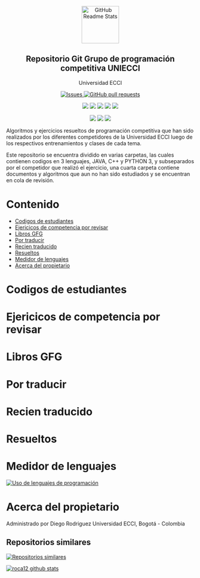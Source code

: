 


<p align="center">
 <img width="100px" src="https://res.cloudinary.com/anuraghazra/image/upload/v1594908242/logo_ccswme.svg" align="center" alt="GitHub Readme Stats" />
 <h2 align="center">Repositorio Git Grupo de programación competitiva UNIECCI</h2>
 <p align="center">Universidad ECCI</p>
</p>
  <p align="center">
    <a href="https://github.com/roca12/gpccodes/issues">
      <img alt="Issues" src="https://img.shields.io/github/issues/roca12/gpccodes?color=0088ff" />
    </a>
    <a href="https://github.com/roca12/gpccodes/pulls">
      <img alt="GitHub pull requests" src="https://img.shields.io/github/issues-pr/roca12/gpccodes?color=0088ff" />
    </a>
    <br />
  </p>
   <p align="center">
      <img  src="https://img.shields.io/github/languages/count/roca12/gpccodes?label=Lenguajes" />
      <img  src="https://img.shields.io/github/repo-size/roca12/gpccodes" />
      <img  src="https://img.shields.io/github/commit-activity/m/roca12/gpccodes" />
      <img  src="https://img.shields.io/github/languages/count/roca12/gpccodes?label=Lenguajes" />
      <img  src="https://img.shields.io/github/contributors/roca12/gpccodes" />
    <br />
  </p>
  <p align="center">
      <img  src="https://img.shields.io/badge/Python-3.X-informational?style=flat&logo=python&logoColor=white&color=2bbc8a" />
      <img  src="https://img.shields.io/badge/C++-14-informational?style=flat&logo=c&logoColor=white&color=2bbc8a" />
      <img  src="https://img.shields.io/badge/Java-1.8-informational?style=flat&logo=java&logoColor=white&color=2bbc8a" />
    <br />
  </p>
</p>

Algoritmos y ejercicios resueltos de programación competitiva que han sido realizados por los diferentes competidores de la Universidad ECCI luego de los respectivos entrenamientos y clases de cada tema.

Este repositorio se encuentra dividido en varias carpetas, las cuales contienen codigos en 3 lenguajes, JAVA, C++ y PYTHON 3, y subseparados por el competidor que realizó el ejercicio, una cuarta carpeta contiene documentos y algoritmos que aun no han sido estudiados y se encuentran en cola de revisión.
# Contenido
- [Codigos de estudiantes](#codigos-de-estudiantes)
- [Ejericicos de competencia por revisar](#ejericicos-de-competencia-por-revisar)
- [Libros GFG](#libros-gfg)
- [Por traducir](#por-traducir)
- [Recien traducido](#recien-traducido)
- [Resueltos](#resueltos)
- [Medidor de lenguajes](#medidor-de-lenguajes)
- [Acerca del propietario](#acerca-del-propietario)

# Codigos de estudiantes

# Ejericicos de competencia por revisar

# Libros GFG

# Por traducir

# Recien traducido

# Resueltos

# Medidor de lenguajes
[![Uso de lenguajes de programación](https://github-readme-stats.vercel.app/api/top-langs/?username=roca12)](https://github.com/roca12/gpccodes)

# Acerca del propietario
Administrado por Diego Rodriguez
Universidad ECCI, Bogotá - Colombia
## Repositorios similares
[![Repositorios similares](https://github-readme-stats.vercel.app/api/pin/?username=roca12&repo=gpccodes)](https://github.com/roca12/gpccodes)

[![roca12 github stats](https://github-readme-stats.vercel.app/api?username=roca12&show_icons=true&theme=dark)](https://github.com/roca12/ggpccodes)


